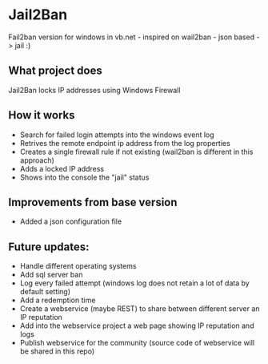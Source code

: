# Jail2Ban
Fail2ban version for windows in vb.net - inspired on wail2ban - json based -> jail :)

## What project does
Jail2Ban locks IP addresses using Windows Firewall

## How it works
- Search for failed login attempts into the windows event log
- Retrives the remote endpoint ip address from the log properties
- Creates a single firewall rule if not existing (wail2ban is different in this approach)
- Adds a locked IP address
- Shows into the console the "jail" status

## Improvements from base version
- Added a json configuration file 

## Future updates:
- Handle different operating systems
- Add sql server ban
- Log every failed attempt (windows log does not retain a lot of data by default setting)
- Add a redemption time
- Create a webservice (maybe REST) to share between different server an IP reputation
- Add into the webservice project a web page showing IP reputation and logs
- Publish webservice for the community (source code of webservice will be shared in this repo)
